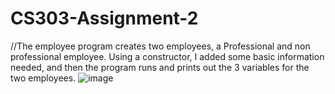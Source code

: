 # CS303-Assignment-2
//The employee program creates two employees, a Professional and non professional employee. Using a constructor, I added some basic information needed, and then the program runs and prints out the 3 variables for the two employees.
![image](https://github.com/Kona47/CS303-Assignment-2/assets/113187139/25014996-7e6f-4ff3-bab3-8c47ee654cc3)
